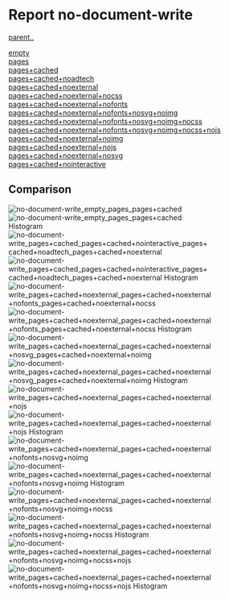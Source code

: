 # Report no-document-write

[parent..](./..)  

[empty](./empty/)  
[pages](./pages/)  
[pages+cached](./pages+cached/)  
[pages+cached+noadtech](./pages+cached+noadtech/)  
[pages+cached+noexternal](./pages+cached+noexternal/)  
[pages+cached+noexternal+nocss](./pages+cached+noexternal+nocss/)  
[pages+cached+noexternal+nofonts](./pages+cached+noexternal+nofonts/)  
[pages+cached+noexternal+nofonts+nosvg+noimg](./pages+cached+noexternal+nofonts+nosvg+noimg/)  
[pages+cached+noexternal+nofonts+nosvg+noimg+nocss](./pages+cached+noexternal+nofonts+nosvg+noimg+nocss/)  
[pages+cached+noexternal+nofonts+nosvg+noimg+nocss+nojs](./pages+cached+noexternal+nofonts+nosvg+noimg+nocss+nojs/)  
[pages+cached+noexternal+noimg](./pages+cached+noexternal+noimg/)  
[pages+cached+noexternal+nojs](./pages+cached+noexternal+nojs/)  
[pages+cached+noexternal+nosvg](./pages+cached+noexternal+nosvg/)  
[pages+cached+nointeractive](./pages+cached+nointeractive/)  

## Comparison

![no-document-write_empty_pages_pages+cached](./no-document-write_empty_pages_pages+cached.png)  
![no-document-write_empty_pages_pages+cached Histogram](./no-document-write_empty_pages_pages+cached+hist.png)  
![no-document-write_pages+cached_pages+cached+nointeractive_pages+cached+noadtech_pages+cached+noexternal](./no-document-write_pages+cached_pages+cached+nointeractive_pages+cached+noadtech_pages+cached+noexternal.png)  
![no-document-write_pages+cached_pages+cached+nointeractive_pages+cached+noadtech_pages+cached+noexternal Histogram](./no-document-write_pages+cached_pages+cached+nointeractive_pages+cached+noadtech_pages+cached+noexternal+hist.png)  
![no-document-write_pages+cached+noexternal_pages+cached+noexternal+nofonts_pages+cached+noexternal+nocss](./no-document-write_pages+cached+noexternal_pages+cached+noexternal+nofonts_pages+cached+noexternal+nocss.png)  
![no-document-write_pages+cached+noexternal_pages+cached+noexternal+nofonts_pages+cached+noexternal+nocss Histogram](./no-document-write_pages+cached+noexternal_pages+cached+noexternal+nofonts_pages+cached+noexternal+nocss+hist.png)  
![no-document-write_pages+cached+noexternal_pages+cached+noexternal+nosvg_pages+cached+noexternal+noimg](./no-document-write_pages+cached+noexternal_pages+cached+noexternal+nosvg_pages+cached+noexternal+noimg.png)  
![no-document-write_pages+cached+noexternal_pages+cached+noexternal+nosvg_pages+cached+noexternal+noimg Histogram](./no-document-write_pages+cached+noexternal_pages+cached+noexternal+nosvg_pages+cached+noexternal+noimg+hist.png)  
![no-document-write_pages+cached+noexternal_pages+cached+noexternal+nojs](./no-document-write_pages+cached+noexternal_pages+cached+noexternal+nojs.png)  
![no-document-write_pages+cached+noexternal_pages+cached+noexternal+nojs Histogram](./no-document-write_pages+cached+noexternal_pages+cached+noexternal+nojs+hist.png)  
![no-document-write_pages+cached+noexternal_pages+cached+noexternal+nofonts+nosvg+noimg](./no-document-write_pages+cached+noexternal_pages+cached+noexternal+nofonts+nosvg+noimg.png)  
![no-document-write_pages+cached+noexternal_pages+cached+noexternal+nofonts+nosvg+noimg Histogram](./no-document-write_pages+cached+noexternal_pages+cached+noexternal+nofonts+nosvg+noimg+hist.png)  
![no-document-write_pages+cached+noexternal_pages+cached+noexternal+nofonts+nosvg+noimg+nocss](./no-document-write_pages+cached+noexternal_pages+cached+noexternal+nofonts+nosvg+noimg+nocss.png)  
![no-document-write_pages+cached+noexternal_pages+cached+noexternal+nofonts+nosvg+noimg+nocss Histogram](./no-document-write_pages+cached+noexternal_pages+cached+noexternal+nofonts+nosvg+noimg+nocss+hist.png)  
![no-document-write_pages+cached+noexternal_pages+cached+noexternal+nofonts+nosvg+noimg+nocss+nojs](./no-document-write_pages+cached+noexternal_pages+cached+noexternal+nofonts+nosvg+noimg+nocss+nojs.png)  
![no-document-write_pages+cached+noexternal_pages+cached+noexternal+nofonts+nosvg+noimg+nocss+nojs Histogram](./no-document-write_pages+cached+noexternal_pages+cached+noexternal+nofonts+nosvg+noimg+nocss+nojs+hist.png)  

<style>
  img {
    max-width: 80%;
  }
</style>
      
